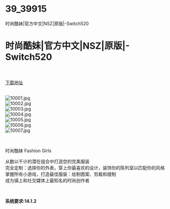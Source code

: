 # 39_39915
时尚酷妹|官方中文|NSZ|原版|-Switch520
# 时尚酷妹|官方中文|NSZ|原版|-Switch520
 <br/></br>
[下载地址](https://www.switch520.cc/article/39915 "下载地址")
<br/></br>

<p><img title="10001.jpg" src="https://www.switch520.cc/muke_img/2022_08_12_dd35910068569.jpg" alt="10001.jpg"><br>
<img title="10002.jpg" src="https://www.switch520.cc/muke_img/2022_08_12_13dd06997eac5.jpg" alt="10002.jpg"><br>
<img title="10003.jpg" src="https://www.switch520.cc/muke_img/2022_08_12_014d25fd87fd9.jpg" alt="10003.jpg"><br>
<img title="10004.jpg" src="https://www.switch520.cc/muke_img/2022_08_12_096ddcbf19809.jpg" alt="10004.jpg"><br>
<img title="10005.jpg" src="https://www.switch520.cc/muke_img/2022_08_12_f1ea105d4da95.jpg" alt="10005.jpg"><br>
<img title="10006.jpg" src="https://www.switch520.cc/muke_img/2022_08_12_90e054218e237.jpg" alt="10006.jpg"><br>
<img title="10007.jpg" src="https://www.switch520.cc/muke_img/2022_08_12_de82c04b1879e.jpg" alt="10007.jpg"></p>
<p>&nbsp;</p>
<p>时尚酷妹 Fashion Girls</p>
<p>从数以千计的潜在组合中打造您的完美服装<br>
完全定制：选择你的外表，穿上你最喜欢的设计，装饰你的陈列室以匹配你的风格<br>
掌握所有小游戏，打造最佳服装：绘制图案、剪裁和缝制<br>
成为镇上和社交媒体上最知名的时尚创作者</p>
<p>&nbsp;</p>
<p><strong>系统要求:14.1.2</strong></p>


